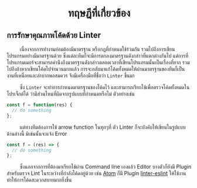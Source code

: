 <h1 align="center">ทฤษฎีที่เกี่ยวข้อง</h1>

## การรักษาคุณภาพโค้ดด้วย Linter
&nbsp;&nbsp;&nbsp;&nbsp;&nbsp;&nbsp;&nbsp;&nbsp;
เนื่องจากการทำงานย่อมต้องมีมาตรฐาน หรือกฎที่กำหนดใช้ร่วมกัน รวมไปถึงการเขียนโปรแกรมอย่างมีมาตรฐานด้วย ซึ่งแต่ละทีมก็จะมีการตกลงมาตรฐานดังกล่าวที่แตกต่างกันไป แต่การที่โปรแกรมเมอร์จะสามารถคำนึงถึงมาตรฐานดังกล่าวตลอดเวลาที่เขียนโปรแกรมนั้นเป็นเรื่องที่ยาก รวมไปถึงถ้าหากเขียนโค้ดไปจำนวนมากแล้ว การจะกลับมาแก้โค้ดทั้งหมดให้ผ่านมาตรฐานของทีมก็เป็นงานที่เหนื่อยและลำบากพอสมควร จึงมีเครื่องมือที่ชื่อว่า `Linter` ขึ้นมา

&nbsp;&nbsp;&nbsp;&nbsp;&nbsp;&nbsp;&nbsp;&nbsp;
ซึ่ง `Linter` จะทำการกำหนดมาตรฐานของโค้ดไว้ และสามารถเรียกใช้เพื่อตรวจโค้ดทั้งหมดในโปรเจ็กต์ได้ ว่ามีส่วนไหนที่ผิดจากรูปแบบที่กำหนดหรือไม่ ตัวอย่างเช่น
```javascript
const f = function(res) {
  // do something
};
```
&nbsp;&nbsp;&nbsp;&nbsp;&nbsp;&nbsp;&nbsp;&nbsp;
แต่ทางทีมต้องการใช้ arrow function ในทุกๆที่ ตัว Linter ก็จะบังคับให้เขียนในรูปแบบด้านล่างนี้ มิเช่นนั้นจะแจ้ง Error
```javascript
const f = (res) => {
  // do something
};
```

&nbsp;&nbsp;&nbsp;&nbsp;&nbsp;&nbsp;&nbsp;&nbsp;
ซึ่งนอกจากการที่ต้องมาเรียกใช้ผ่าน Command line เองแล้ว Editor บางตัวก็ยังมี Plugin สำหรับตรวจ Lint ในระหว่างที่กำลังโค้ดอยู่ด้วย เช่น [Atom](https://atom.io/) ก็มี Plugin [linter-eslint](https://atom.io/packages/linter-eslint) ให้ใช้งาน ทำให้การโค้ดสะดวกสบายมากยิ่งขึ้น
